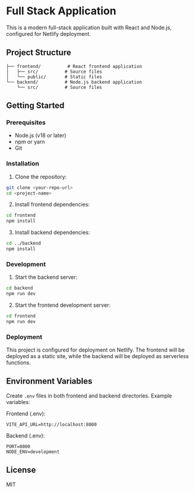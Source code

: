 # Full Stack Application

This is a modern full-stack application built with React and Node.js, configured for Netlify deployment.

## Project Structure

```
├── frontend/          # React frontend application
│   ├── src/          # Source files
│   └── public/       # Static files
└── backend/          # Node.js backend application
    └── src/          # Source files
```


## Getting Started

### Prerequisites

- Node.js (v18 or later)
- npm or yarn
- Git

### Installation

1. Clone the repository:
```bash
git clone <your-repo-url>
cd <project-name>
```

2. Install frontend dependencies:
```bash
cd frontend
npm install
```

3. Install backend dependencies:
```bash
cd ../backend
npm install
```

### Development

1. Start the backend server:
```bash
cd backend
npm run dev
```

2. Start the frontend development server:
```bash
cd frontend
npm run dev
```

### Deployment

This project is configured for deployment on Netlify. The frontend will be deployed as a static site, while the backend will be deployed as serverless functions.

## Environment Variables

Create `.env` files in both frontend and backend directories. Example variables:

Frontend (.env):
```
VITE_API_URL=http://localhost:8000
```

Backend (.env):
```
PORT=8000
NODE_ENV=development
```

## License

MIT 